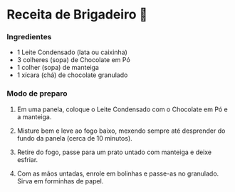 # Receita de Brigadeiro :chocolate_bar:

### Ingredientes

- 1 Leite Condensado (lata ou caixinha)
- 3 colheres (sopa) de Chocolate em Pó
- 1 colher (sopa) de manteiga
- 1 xícara (chá) de chocolate granulado

### Modo de preparo

1. Em uma panela, coloque o Leite Condensado com o Chocolate em Pó e a manteiga.

2. Misture bem e leve ao fogo baixo, mexendo sempre até desprender do fundo da panela (cerca de 10 minutos).

3. Retire do fogo, passe para um prato untado com manteiga e deixe esfriar.

4. Com as mãos untadas, enrole em bolinhas e passe-as no granulado. Sirva em forminhas de papel.